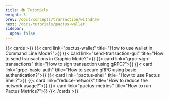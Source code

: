 ```yaml
---
title: 📚 Tutorials
weight: 3
prev: /docs/concepts/transaction/withdraw
next: /docs/tutorials/pactus-wallet
sidebar:
  open: false
---
```


{{< cards >}}
  {{< card link="pactus-wallet" title="How to use wallet in Command Line Mode?">}}
  {{< card link="send-transaction-gui" title="How to send transactions in Graphic Mode?">}}
  {{< card link="grpc-sign-transactions" title="How to sign transaction using gRPC?">}}
  {{< card link="grpc-basic-auth" title="How to secure gRPC using basic authentication?">}}
  {{< card link="pactus-shell" title="How to use Pactus Shell?">}}
    {{< card link="reduce-network" title="How to reduce the network usage?">}}
        {{< card link="pactus-metrics" title="How to run Pactus Metrics?">}}
{{< /cards >}}